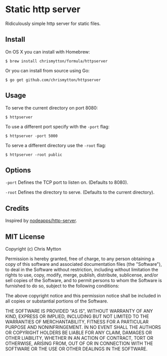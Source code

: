 # Static http server

Ridiculously simple http server for static files.

## Install

On OS X you can install with Homebrew:

    $ brew install chrismytton/formula/httpserver

Or you can install from source using Go:

    $ go get github.com/chrismytton/httpserver

## Usage

To serve the current directory on port 8080:

    $ httpserver

To use a different port specify with the `-port` flag:

    $ httpserver -port 5000

To serve a different directory use the `-root` flag:

    $ httpserver -root public

## Options

`-port` Defines the TCP port to listen on. (Defaults to 8080).

`-root` Defines the directory to serve. (Defaults to the current directory).

## Credits

Inspired by
[nodeapps/http-server](https://github.com/nodeapps/http-server).

## MIT License

Copyright (c) Chris Mytton

Permission is hereby granted, free of charge, to any person obtaining
a copy of this software and associated documentation files (the
"Software"), to deal in the Software without restriction, including
without limitation the rights to use, copy, modify, merge, publish,
distribute, sublicense, and/or sell copies of the Software, and to
permit persons to whom the Software is furnished to do so, subject
to the following conditions:

The above copyright notice and this permission notice shall be
included in all copies or substantial portions of the Software.

THE SOFTWARE IS PROVIDED "AS IS", WITHOUT WARRANTY OF ANY KIND,
EXPRESS OR IMPLIED, INCLUDING BUT NOT LIMITED TO THE WARRANTIES OF
MERCHANTABILITY, FITNESS FOR A PARTICULAR PURPOSE AND NONINFRINGEMENT.
IN NO EVENT SHALL THE AUTHORS OR COPYRIGHT HOLDERS BE LIABLE FOR
ANY CLAIM, DAMAGES OR OTHER LIABILITY, WHETHER IN AN ACTION OF
CONTRACT, TORT OR OTHERWISE, ARISING FROM, OUT OF OR IN CONNECTION
WITH THE SOFTWARE OR THE USE OR OTHER DEALINGS IN THE SOFTWARE.

